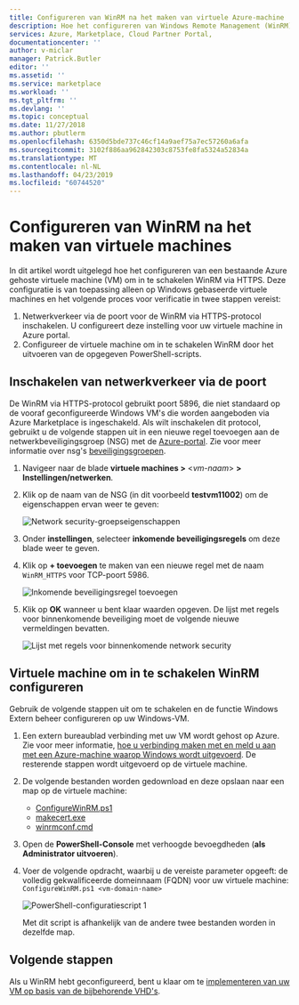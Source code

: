 ```yaml
---
title: Configureren van WinRM na het maken van virtuele Azure-machine | Microsoft Docs
description: Hoe het configureren van Windows Remote Management (WinRM) na het maken van een virtuele machine van Azure worden gehost.
services: Azure, Marketplace, Cloud Partner Portal,
documentationcenter: ''
author: v-miclar
manager: Patrick.Butler
editor: ''
ms.assetid: ''
ms.service: marketplace
ms.workload: ''
ms.tgt_pltfrm: ''
ms.devlang: ''
ms.topic: conceptual
ms.date: 11/27/2018
ms.author: pbutlerm
ms.openlocfilehash: 6350d5bde737c46cf14a9aef75a7ec57260a6afa
ms.sourcegitcommit: 3102f886aa962842303c8753fe8fa5324a52834a
ms.translationtype: MT
ms.contentlocale: nl-NL
ms.lasthandoff: 04/23/2019
ms.locfileid: "60744520"
---
```

# <a name="configure-winrm-after-virtual-machine-creation"></a>Configureren van WinRM na het maken van virtuele machines

In dit artikel wordt uitgelegd hoe het configureren van een bestaande Azure gehoste virtuele machine (VM) om in te schakelen WinRM via HTTPS.  Deze configuratie is van toepassing alleen op Windows gebaseerde virtuele machines en het volgende proces voor verificatie in twee stappen vereist:

1. Netwerkverkeer via de poort voor de WinRM via HTTPS-protocol inschakelen.  U configureert deze instelling voor uw virtuele machine in Azure portal.
2. Configureer de virtuele machine om in te schakelen WinRM door het uitvoeren van de opgegeven PowerShell-scripts.


## <a name="enabling-port-traffic"></a>Inschakelen van netwerkverkeer via de poort

De WinRM via HTTPS-protocol gebruikt poort 5896, die niet standaard op de vooraf geconfigureerde Windows VM's die worden aangeboden via Azure Marketplace is ingeschakeld. Als wilt inschakelen dit protocol, gebruikt u de volgende stappen uit in een nieuwe regel toevoegen aan de netwerkbeveiligingsgroep (NSG) met de [Azure-portal](https://portal.azure.com).  Zie voor meer informatie over nsg's [beveiligingsgroepen](https://docs.microsoft.com/azure/virtual-network/security-overview).

1.  Navigeer naar de blade **virtuele machines >**  <*vm-naam*>  **> Instellingen/netwerken**.
2.  Klik op de naam van de NSG (in dit voorbeeld **testvm11002**) om de eigenschappen ervan weer te geven:

    ![Network security-groepseigenschappen](./media/nsg-properties.png)
 
3. Onder **instellingen**, selecteer **inkomende beveiligingsregels** om deze blade weer te geven.
4. Klik op **+ toevoegen** te maken van een nieuwe regel met de naam `WinRM_HTTPS` voor TCP-poort 5986.

    ![Inkomende beveiligingsregel toevoegen](./media/nsg-new-rule.png)

5. Klik op **OK** wanneer u bent klaar waarden opgeven.  De lijst met regels voor binnenkomende beveiliging moet de volgende nieuwe vermeldingen bevatten.

    ![Lijst met regels voor binnenkomende network security](./media/nsg-new-inbound-listing.png)


## <a name="configure-vm-to-enable-winrm"></a>Virtuele machine om in te schakelen WinRM configureren 

Gebruik de volgende stappen uit om te schakelen en de functie Windows Extern beheer configureren op uw Windows-VM.   

1. Een extern bureaublad verbinding met uw VM wordt gehost op Azure.  Zie voor meer informatie, [hoe u verbinding maken met en meld u aan met een Azure-machine waarop Windows wordt uitgevoerd](https://docs.microsoft.com/azure/virtual-machines/windows/connect-logon).  De resterende stappen wordt uitgevoerd op de virtuele machine.
2. De volgende bestanden worden gedownload en deze opslaan naar een map op de virtuele machine:
    - [ConfigureWinRM.ps1](https://raw.githubusercontent.com/Azure/azure-quickstart-templates/master/201-vm-winrm-windows/ConfigureWinRM.ps1)
    - [makecert.exe](https://raw.githubusercontent.com/Azure/azure-quickstart-templates/master/201-vm-winrm-windows/makecert.exe)
    - [winrmconf.cmd](https://raw.githubusercontent.com/Azure/azure-quickstart-templates/master/201-vm-winrm-windows/winrmconf.cmd)
3. Open de **PowerShell-Console** met verhoogde bevoegdheden (**als Administrator uitvoeren**). 
4. Voer de volgende opdracht, waarbij u de vereiste parameter opgeeft: de volledig gekwalificeerde domeinnaam (FQDN) voor uw virtuele machine: <br/>
   `ConfigureWinRM.ps1 <vm-domain-name>`

    ![PowerShell-configuratiescript 1](./media/powershell-file1.png)

    Met dit script is afhankelijk van de andere twee bestanden worden in dezelfde map.


## <a name="next-steps"></a>Volgende stappen

Als u WinRM hebt geconfigureerd, bent u klaar om te [implementeren van uw VM op basis van de bijbehorende VHD's](./cpp-deploy-vm-vhd.md).
